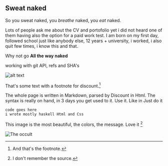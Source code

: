 Sweat naked
-----------

So you sweat naked, you *breathe* naked, you _eat_ naked.

Lots of people ask me about the CV and portofolio yet i did not heard one of them having also the option for a paid work test.
I am born on my first day, followed school just like anybody else, 12 years + university, i worked, i also quit few times, i know this and that.

Why not go **All the way naked**

working with git API, refs and SHA's

![alt text](london.jpg "Logo Title Text 1")

That's some text with a footnote for discount.[^1]

The whole page is written in Markdown, parsed by Discount in Html. The syntax is really on hand, in 3 days you get used to it.
Use it. Like in Just do it

	code goes here
	i wrote mostly haskell Html and Css 

This image is the most beautiful, the colors, the message. Love it [^2]

![The occult](occult.jpg)

[^1]: And that's the footnote.
[^2]: I don't remember the source.
